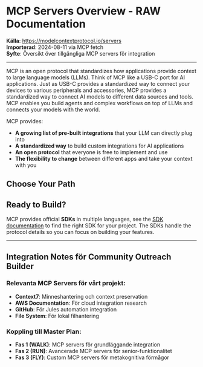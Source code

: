 # MCP Servers Overview - RAW Documentation

**Källa**: https://modelcontextprotocol.io/servers  
**Importerad**: 2024-08-11 via MCP fetch  
**Syfte**: Översikt över tillgängliga MCP servers för integration

---

MCP is an open protocol that standardizes how applications provide context to large language models (LLMs). Think of MCP like a USB-C port for AI applications. Just as USB-C provides a standardized way to connect your devices to various peripherals and accessories, MCP provides a standardized way to connect AI models to different data sources and tools. MCP enables you build agents and complex workflows on top of LLMs and connects your models with the world.

MCP provides:

* **A growing list of pre-built integrations** that your LLM can directly plug into
* **A standardized way** to build custom integrations for AI applications
* **An open protocol** that everyone is free to implement and use
* **The flexibility to change** between different apps and take your context with you

## Choose Your Path

## Ready to Build?

MCP provides official **SDKs** in multiple languages, see the [SDK documentation](/docs/sdk) to find the right SDK for your project. The SDKs handle the protocol details so you can focus on building your features.

---

## Integration Notes för Community Outreach Builder

### Relevanta MCP Servers för vårt projekt:
- **Context7**: Minneshantering och context preservation
- **AWS Documentation**: För cloud integration research
- **GitHub**: För Jules automation integration
- **File System**: För lokal filhantering

### Koppling till Master Plan:
- **Fas 1 (WALK)**: MCP servers för grundläggande integration
- **Fas 2 (RUN)**: Avancerade MCP servers för senior-funktionalitet
- **Fas 3 (FLY)**: Custom MCP servers för metakognitiva förmågor